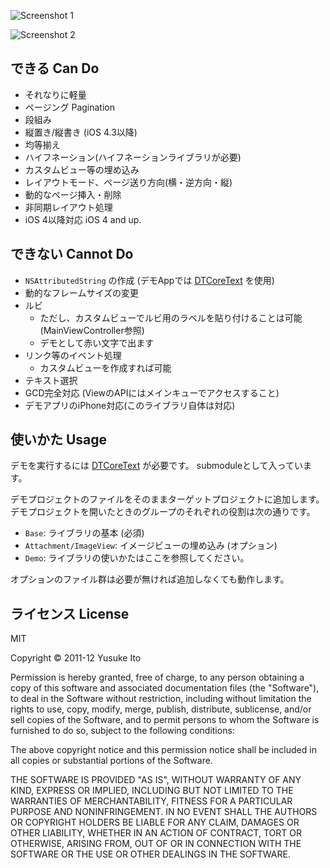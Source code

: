 ![Screenshot 1](https://github.com/downloads/novi/LTCoreText/ss1-s.png)

![Screenshot 2](https://github.com/downloads/novi/LTCoreText/ss2.png)

## できる Can Do

* それなりに軽量
* ページング Pagination
* 段組み
* 縦置き/縦書き (iOS 4.3以降)
* 均等揃え
* ハイフネーション(ハイフネーションライブラリが必要)
* カスタムビュー等の埋め込み
* レイアウトモード、ページ送り方向(横・逆方向・縦)
* 動的なページ挿入・削除
* 非同期レイアウト処理
* iOS 4以降対応 iOS 4 and up.

## できない Cannot Do

* `NSAttributedString` の作成 (デモAppでは [DTCoreText](https://github.com/Cocoanetics/DTCoreText) を使用) 
* 動的なフレームサイズの変更
* ルビ
    * ただし、カスタムビューでルビ用のラベルを貼り付けることは可能 (MainViewController参照)
    * デモとして赤い文字で出ます
* リンク等のイベント処理
    * カスタムビューを作成すれば可能
* テキスト選択
* GCD完全対応 (ViewのAPIにはメインキューでアクセスすること)
* デモアプリのiPhone対応(このライブラリ自体は対応)

## 使いかた Usage

デモを実行するには [DTCoreText](https://github.com/Cocoanetics/DTCoreText) が必要です。
submoduleとして入っています。

デモプロジェクトのファイルをそのままターゲットプロジェクトに追加します。
デモプロジェクトを開いたときのグループのそれぞれの役割は次の通りです。

* `Base`: ライブラリの基本 (必須)
* `Attachment/ImageView`: イメージビューの埋め込み (オプション)
* `Demo`: ライブラリの使いかたはここを参照してください。

オプションのファイル群は必要が無ければ追加しなくても動作します。

## ライセンス License
MIT

Copyright © 2011-12 Yusuke Ito

Permission is hereby granted, free of charge, to any person obtaining a copy of this software and associated documentation files (the "Software"), to deal in the Software without restriction, including without limitation the rights to use, copy, modify, merge, publish, distribute, sublicense, and/or sell copies of the Software, and to permit persons to whom the Software is furnished to do so, subject to the following conditions:

The above copyright notice and this permission notice shall be included in all copies or substantial portions of the Software.

THE SOFTWARE IS PROVIDED "AS IS", WITHOUT WARRANTY OF ANY KIND, EXPRESS OR IMPLIED, INCLUDING BUT NOT LIMITED TO THE WARRANTIES OF MERCHANTABILITY, FITNESS FOR A PARTICULAR PURPOSE AND NONINFRINGEMENT. IN NO EVENT SHALL THE AUTHORS OR COPYRIGHT HOLDERS BE LIABLE FOR ANY CLAIM, DAMAGES OR OTHER LIABILITY, WHETHER IN AN ACTION OF CONTRACT, TORT OR OTHERWISE, ARISING FROM, OUT OF OR IN CONNECTION WITH THE SOFTWARE OR THE USE OR OTHER DEALINGS IN THE SOFTWARE.
